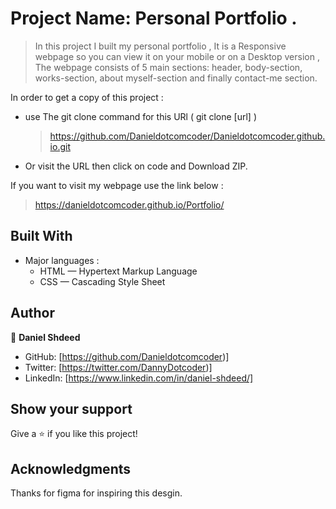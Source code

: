 # Project Name: Personal Portfolio .

> In this project I built my personal portfolio , It is a Responsive webpage so you can view it on your mobile or on a Desktop version , The webpage consists of 5 main sections: header, body-section, works-section, about myself-section and finally contact-me section.


In order to get a copy of this project :
 - use The git clone command for this URl ( git clone [url] ) 
     > https://github.com/Danieldotcomcoder/Danieldotcomcoder.github.io.git
 - Or visit the URL then click on code and Download ZIP.
 

If you want to visit my webpage use the link below :
 > https://danieldotcomcoder.github.io/Portfolio/


## Built With

- Major languages :
   * HTML — Hypertext Markup Language
   * CSS — Cascading Style Sheet

## Author

👤 **Daniel Shdeed**

- GitHub: [https://github.com/Danieldotcomcoder)]
- Twitter: [https://twitter.com/DannyDotcoder)]
- LinkedIn: [https://www.linkedin.com/in/daniel-shdeed/]

## Show your support

Give a ⭐️ if you like this project!

## Acknowledgments

 Thanks for figma for inspiring this desgin.
